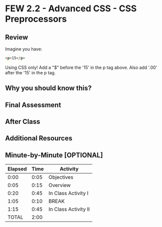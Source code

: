 # FEW 2.2 - Advanced CSS - CSS Preprocessors


## Review 

Imagine you have: 

```HTML
<p>15</p>
```

Using CSS only! Add a "$" before the '15' in the p tag above. Also add '.00' after the '15' in the p tag. 




## Why you should know this?

 

## Final Assessment



## After Class



## Additional Resources



## Minute-by-Minute [OPTIONAL]

| **Elapsed** | **Time**  | **Activity**              |
| ----------- | --------- | ------------------------- |
| 0:00        | 0:05      | Objectives                |
| 0:05        | 0:15      | Overview                  |
| 0:20        | 0:45      | In Class Activity I       |
| 1:05        | 0:10      | BREAK                     |
| 1:15        | 0:45      | In Class Activity II      |
| TOTAL       | 2:00      |                           |
